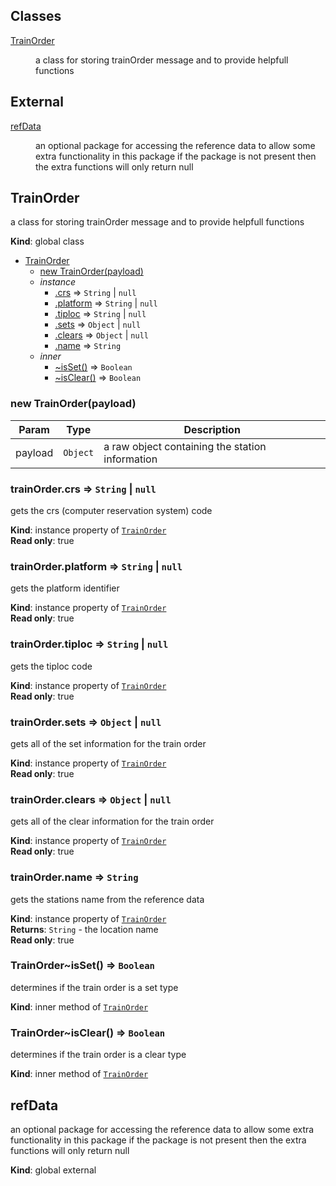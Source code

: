 ## Classes

<dl>
<dt><a href="#TrainOrder">TrainOrder</a></dt>
<dd><p>a class for storing trainOrder message and to provide helpfull functions</p>
</dd>
</dl>

## External

<dl>
<dt><a href="#external_refData">refData</a></dt>
<dd><p>an optional package for accessing the reference data to allow some extra functionality in this package
if the package is not present then the extra functions will only return null</p>
</dd>
</dl>

<a name="TrainOrder"></a>

## TrainOrder
a class for storing trainOrder message and to provide helpfull functions

**Kind**: global class  

* [TrainOrder](#TrainOrder)
    * [new TrainOrder(payload)](#new_TrainOrder_new)
    * _instance_
        * [.crs](#TrainOrder+crs) ⇒ <code>String</code> &#124; <code>null</code>
        * [.platform](#TrainOrder+platform) ⇒ <code>String</code> &#124; <code>null</code>
        * [.tiploc](#TrainOrder+tiploc) ⇒ <code>String</code> &#124; <code>null</code>
        * [.sets](#TrainOrder+sets) ⇒ <code>Object</code> &#124; <code>null</code>
        * [.clears](#TrainOrder+clears) ⇒ <code>Object</code> &#124; <code>null</code>
        * [.name](#TrainOrder+name) ⇒ <code>String</code>
    * _inner_
        * [~isSet()](#TrainOrder..isSet) ⇒ <code>Boolean</code>
        * [~isClear()](#TrainOrder..isClear) ⇒ <code>Boolean</code>

<a name="new_TrainOrder_new"></a>

### new TrainOrder(payload)

| Param | Type | Description |
| --- | --- | --- |
| payload | <code>Object</code> | a raw object containing the station information |

<a name="TrainOrder+crs"></a>

### trainOrder.crs ⇒ <code>String</code> &#124; <code>null</code>
gets the crs (computer reservation system) code

**Kind**: instance property of <code>[TrainOrder](#TrainOrder)</code>  
**Read only**: true  
<a name="TrainOrder+platform"></a>

### trainOrder.platform ⇒ <code>String</code> &#124; <code>null</code>
gets the platform identifier

**Kind**: instance property of <code>[TrainOrder](#TrainOrder)</code>  
**Read only**: true  
<a name="TrainOrder+tiploc"></a>

### trainOrder.tiploc ⇒ <code>String</code> &#124; <code>null</code>
gets the tiploc code

**Kind**: instance property of <code>[TrainOrder](#TrainOrder)</code>  
**Read only**: true  
<a name="TrainOrder+sets"></a>

### trainOrder.sets ⇒ <code>Object</code> &#124; <code>null</code>
gets all of the set information for the train order

**Kind**: instance property of <code>[TrainOrder](#TrainOrder)</code>  
**Read only**: true  
<a name="TrainOrder+clears"></a>

### trainOrder.clears ⇒ <code>Object</code> &#124; <code>null</code>
gets all of the clear information for the train order

**Kind**: instance property of <code>[TrainOrder](#TrainOrder)</code>  
**Read only**: true  
<a name="TrainOrder+name"></a>

### trainOrder.name ⇒ <code>String</code>
gets the stations name from the reference data

**Kind**: instance property of <code>[TrainOrder](#TrainOrder)</code>  
**Returns**: <code>String</code> - the location name  
**Read only**: true  
<a name="TrainOrder..isSet"></a>

### TrainOrder~isSet() ⇒ <code>Boolean</code>
determines if the train order is a set type

**Kind**: inner method of <code>[TrainOrder](#TrainOrder)</code>  
<a name="TrainOrder..isClear"></a>

### TrainOrder~isClear() ⇒ <code>Boolean</code>
determines if the train order is a clear type

**Kind**: inner method of <code>[TrainOrder](#TrainOrder)</code>  
<a name="external_refData"></a>

## refData
an optional package for accessing the reference data to allow some extra functionality in this package
if the package is not present then the extra functions will only return null

**Kind**: global external  
